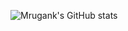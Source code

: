 <!--
**Mrugank-Upadhyay/Mrugank-Upadhyay** is a ✨ _special_ ✨ repository because its `README.md` (this file) appears on your GitHub profile.

Here are some ideas to get you started:

- 🔭 I’m currently working on ...
- 🌱 I’m currently learning ...
- 👯 I’m looking to collaborate on ...
- 🤔 I’m looking for help with ...
- 💬 Ask me about ...
- 📫 How to reach me: ...
- 😄 Pronouns: ...
- ⚡ Fun fact: ...
-->
![Mrugank's GitHub stats](https://github-readme-stats.vercel.app/api?username=Mrugank-Upadhyay&count_private=true&show_icons=true&hide=contribs&include_all_commits=true&theme=tokyonight)

